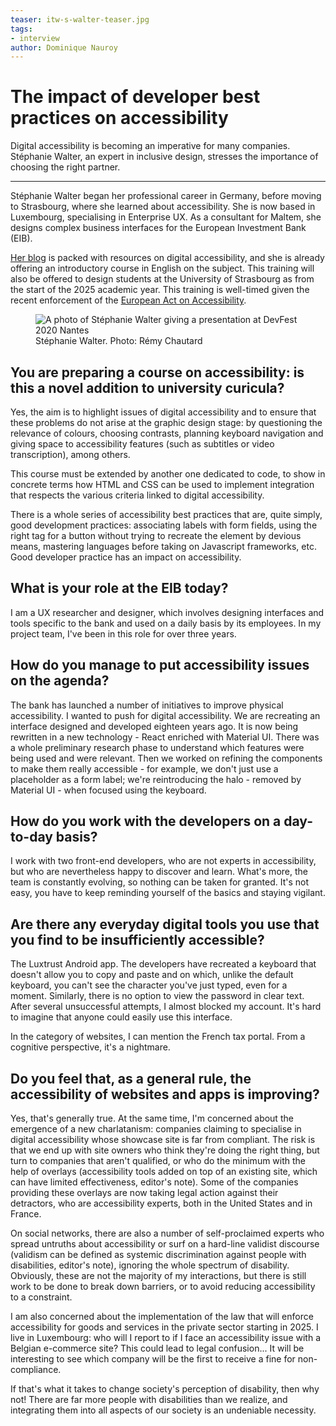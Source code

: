 ```yaml
---
teaser: itw-s-walter-teaser.jpg
tags:
- interview
author: Dominique Nauroy
---
```

<hgroup>
	<h1>The impact of developer best practices on accessibility</h1>
	<p>Digital accessibility is becoming an imperative for many companies. Stéphanie Walter, an expert in inclusive design, stresses the importance of choosing the right partner.</p>
</hgroup>
<hr>
<div class="intro">
    <p>Stéphanie Walter began her professional career in Germany, before moving to Strasbourg, where she learned about accessibility. She is now based in Luxembourg, specialising in <span lang="en">Enterprise UX</span>. As a consultant for Maltem, she designs complex business interfaces for the European Investment Bank (EIB).</p>
    <p><a href="https://stephaniewalter.design/">Her blog</a> is packed with resources on digital accessibility, and she is already offering an introductory course in English on the subject. This training will also be offered to design students at the University of Strasbourg as from the start of the 2025 academic year. This training is well-timed given the recent enforcement of the <a href="https://accessibilite.public.lu/en/news/2023-02-27-european_accessibility_act.html">European Act on Accessibility</a>.</p>
</div>
<figure role="group" aria-label="Stéphanie Walter. Photo: Rémy Chautard" class="pic">
    <img src="../../../../content/fr/news/img/itw-s-walter.jpg" alt="A photo of Stéphanie Walter giving a presentation at DevFest 2020 Nantes">
    <figcaption>Stéphanie Walter. Photo: Rémy Chautard</figcaption>
</figure>

<h2>You are preparing a course on accessibility: is this a novel addition to university curicula?</h2>
<p>Yes, the aim is to highlight issues of digital accessibility and to ensure that these problems do not arise at the graphic design stage: by questioning the relevance of colours, choosing contrasts, planning keyboard navigation and giving space to accessibility features (such as subtitles or video transcription), among others.</p>
<p>This course must be extended by another one dedicated to code, to show in concrete terms how HTML and CSS can be used to implement integration that respects the various criteria linked to digital accessibility.</p>
<p>There is a whole series of accessibility best practices that are, quite simply, good development practices: associating labels with form fields, using the right tag for a button without trying to recreate the element by devious means, mastering languages before taking on Javascript frameworks, etc. Good developer practice has an impact on accessibility.</p>
<h2>What is your role at the EIB today?</h2>
<p>I am a UX researcher and designer, which involves designing interfaces and tools specific to the bank and used on a daily basis by its employees. In my project team, I've been in this role for over three years.</p>
<h2>How do you manage to put accessibility issues on the agenda?</h2>
<p>The bank has launched a number of initiatives to improve physical accessibility. I wanted to push for digital accessibility. We are recreating an interface designed and developed eighteen years ago. It is now being rewritten in a new technology - React enriched with Material UI. There was a whole preliminary research phase to understand which features were being used and were relevant. Then we worked on refining the components to make them really accessible - for example, we don't just use a placeholder as a form label; we're reintroducing the halo - removed by Material UI - when focused using the keyboard.</p>
<h2>How do you work with the developers on a day-to-day basis?</h2>
<p>I work with two front-end developers, who are not experts in accessibility, but who are nevertheless happy to discover and learn. What's more, the team is constantly evolving, so nothing can be taken for granted. It's not easy, you have to keep reminding yourself of the basics and staying vigilant.</p>
<h2>Are there any everyday digital tools you use that you find to be insufficiently accessible?</h2>
<p>The Luxtrust Android app. The developers have recreated a keyboard that doesn't allow you to copy and paste and on which, unlike the default keyboard, you can't see the character you've just typed, even for a moment. Similarly, there is no option to view the password in clear text. After several unsuccessful attempts, I almost blocked my account. It's hard to imagine that anyone could easily use this interface.</p>
<p>In the category of websites, I can mention the French tax portal. From a cognitive perspective, it's a nightmare.</p>
<h2>Do you feel that, as a general rule, the accessibility of websites and apps is improving?</h2>
<p>Yes, that's generally true. At the same time, I'm concerned about the emergence of a new charlatanism: companies claiming to specialise in digital accessibility whose showcase site is far from compliant. The risk is that we end up with site owners who think they're doing the right thing, but turn to companies that aren't qualified, or who do the minimum with the help of overlays (accessibility tools added on top of an existing site, which can have limited effectiveness, editor's note). Some of the companies providing these overlays are now taking legal action against their detractors, who are accessibility experts, both in the United States and in France.</p>
<p>On social networks, there are also a number of self-proclaimed experts who spread untruths about accessibility or surf on a hard-line validist discourse (validism can be defined as systemic discrimination against people with disabilities, editor's note), ignoring the whole spectrum of disability. Obviously, these are not the majority of my interactions, but there is still work to be done to break down barriers, or to avoid reducing accessibility to a constraint.</p>
<p>I am also concerned about the implementation of the law that will enforce accessibility for goods and services in the private sector starting in 2025. I live in Luxembourg: who will I report to if I face an accessibility issue with a Belgian e-commerce site? This could lead to legal confusion... It will be interesting to see which company will be the first to receive a fine for non-compliance.</p>
<p>If that's what it takes to change society's perception of disability, then why not! There are far more people with disabilities than we realize, and integrating them into all aspects of our society is an undeniable necessity.</p>